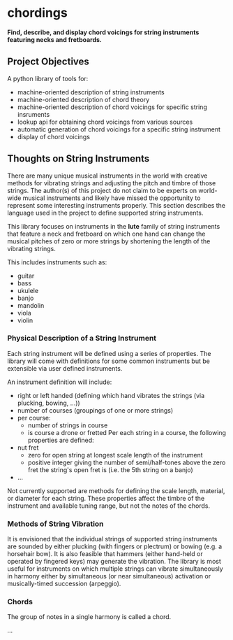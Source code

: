 # chordings
**Find, describe, and display chord voicings for string instruments featuring necks and fretboards.**

## Project Objectives
A python library of tools for:
* machine-oriented description of string instruments
* machine-oriented description of chord theory
* machine-oriented description of chord voicings for specific string insruments
* lookup api for obtaining chord voicings from various sources
* automatic generation of chord voicings for a specific string instrument
* display of chord voicings

## Thoughts on String Instruments
There are many unique musical instruments in the world with creative methods for vibrating
strings and adjusting the pitch and timbre of those strings.  The author(s) of this project
do not claim to be experts on world-wide musical instruments and likely have missed the
opportunity to represent some interesting instruments properly.  This section describes the
language used in the project to define supported string instruments.

This library focuses on instruments in the **lute** family of string instruments that feature
a neck and fretboard on which one hand can change the musical pitches of zero or more strings
by shortening the length of the vibrating strings.

This includes instruments such as:
* guitar
* bass
* ukulele
* banjo
* mandolin
* viola
* violin

### Physical Description of a String Instrument
Each string instrument will be defined using a series of properties.  The library will
come with definitions for some common instruments but be extensible via user defined
instruments.

An instrument definition will include:
* right or left handed (defining which hand vibrates the strings (via plucking, bowing, ...))
* number of courses (groupings of one or more strings)
* per course:
  * number of strings in course
  * is course a drone or fretted
Per each string in a course, the following properties are defined:
* nut fret
  * zero for open string at longest scale length of the instrument
  * positive integer giving the number of semi/half-tones above the zero fret the string's open fret is (i.e. the 5th string on a banjo)
* ...
    
Not currently supported are methods for defining the scale length, material, or
diameter for each string.  These properties affect the timbre of the instrument and available 
tuning range, but not the notes of the chords.

### Methods of String Vibration
It is envisioned that the individual strings of supported string instruments are sounded by
either plucking (with fingers or plectrum) or bowing (e.g. a horsehair bow).  It is also
feasible that hammers (either hand-held or operated by fingered keys) may generate the
vibration.  The library is most useful for instruments on which multiple strings can vibrate
simultaneously in harmony either by simultaneous (or near simultaneous) activation or
musically-timed succession (arpeggio).

### Chords
The group of notes in a single harmony is called a chord.

...
